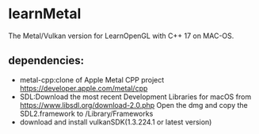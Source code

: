 # learnMetal

The Metal/Vulkan version for LearnOpenGL with C++ 17 on MAC-OS.

## dependencies:

* metal-cpp:clone of Apple Metal CPP project https://developer.apple.com/metal/cpp
* SDL:Download the most recent Development Libraries for macOS from https://www.libsdl.org/download-2.0.php Open the dmg
  and copy the SDL2.framework to /Library/Frameworks
* download and install vulkanSDK(1.3.224.1 or latest version)